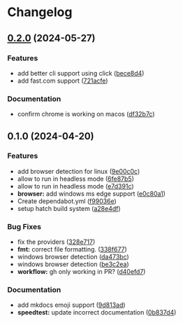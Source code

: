 # Changelog

## [0.2.0](https://github.com/lion24/speed-sleuth/compare/speed_sleuth-v0.1.0...speed_sleuth-v0.2.0) (2024-05-27)


### Features

* add better cli support using click ([bece8d4](https://github.com/lion24/speed-sleuth/commit/bece8d486bd453e70e30f4635f394c1828ba6676))
* add fast.com support ([721acfe](https://github.com/lion24/speed-sleuth/commit/721acfe860e35dbc8e023ebffcd4ad73825b2724))


### Documentation

* confirm chrome is working on macos ([df32b7c](https://github.com/lion24/speed-sleuth/commit/df32b7c61ce4ccd2fd160e683e03a36764725d50))

## 0.1.0 (2024-04-20)


### Features

* add browser detection for linux ([9e00c0c](https://github.com/lion24/speed-sleuth/commit/9e00c0c5d5c1997ba77486190085a380a0501734))
* allow to run in headless mode ([6fe87b5](https://github.com/lion24/speed-sleuth/commit/6fe87b50e3873bc65f4740038188d131024cc884))
* allow to run in headless mode ([e7d391c](https://github.com/lion24/speed-sleuth/commit/e7d391c5e740ca9775a625d7ddf01f21c0626230))
* **browser:** add windows ms edge support ([e0c80a1](https://github.com/lion24/speed-sleuth/commit/e0c80a101c1036b16aa41c000d673430a966bd4c))
* Create dependabot.yml ([f99036e](https://github.com/lion24/speed-sleuth/commit/f99036e7bb3de6ec5dc33a93b0eca5257a476ed9))
* setup hatch build system ([a28e4df](https://github.com/lion24/speed-sleuth/commit/a28e4dfb65fedc49a94cae9ccbb7cb77ea16f421))


### Bug Fixes

* fix the providers ([328e717](https://github.com/lion24/speed-sleuth/commit/328e717a37fe9ac91bc0b0722676fffd3c7df1de))
* **fmt:** correct file formatting. ([338f677](https://github.com/lion24/speed-sleuth/commit/338f677a5ff6baffea2e80d8ba68738a627c50f8))
* windows browser detection ([da473bc](https://github.com/lion24/speed-sleuth/commit/da473bc3e1f32b58e8df545d542818e99d5f1688))
* windows browser detection ([be3c2ea](https://github.com/lion24/speed-sleuth/commit/be3c2eab79912cf04c58ff39654562d63c6a4389))
* **workflow:** gh only working in PR? ([d40efd7](https://github.com/lion24/speed-sleuth/commit/d40efd7ecdf23642e5fbf6e2fd90c4f5aa3e3637))


### Documentation

* add mkdocs emoji support ([9d813ad](https://github.com/lion24/speed-sleuth/commit/9d813ad92b82f0a8fc7f6ada69a102f3725e8b26))
* **speedtest:** update incorrect documentation ([0b837d4](https://github.com/lion24/speed-sleuth/commit/0b837d475ca36b11df6f85f20bbf286dfc6fe37d))
